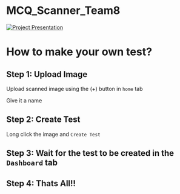 # MCQ_Scanner_Team8

[![Project Presentation]()](https://github.com/Meliodas98765/MCQ_SCANNER/blob/sidharth/SR_1.mp4)

# How to make your own test?

## Step 1: Upload Image
Upload scanned image using the (+) button in ```home``` tab

Give it a name

## Step 2: Create Test
Long click the image and ```Create Test```

## Step 3: Wait for the test to be created in the ```Dashboard``` tab

## Step 4: Thats All!!
